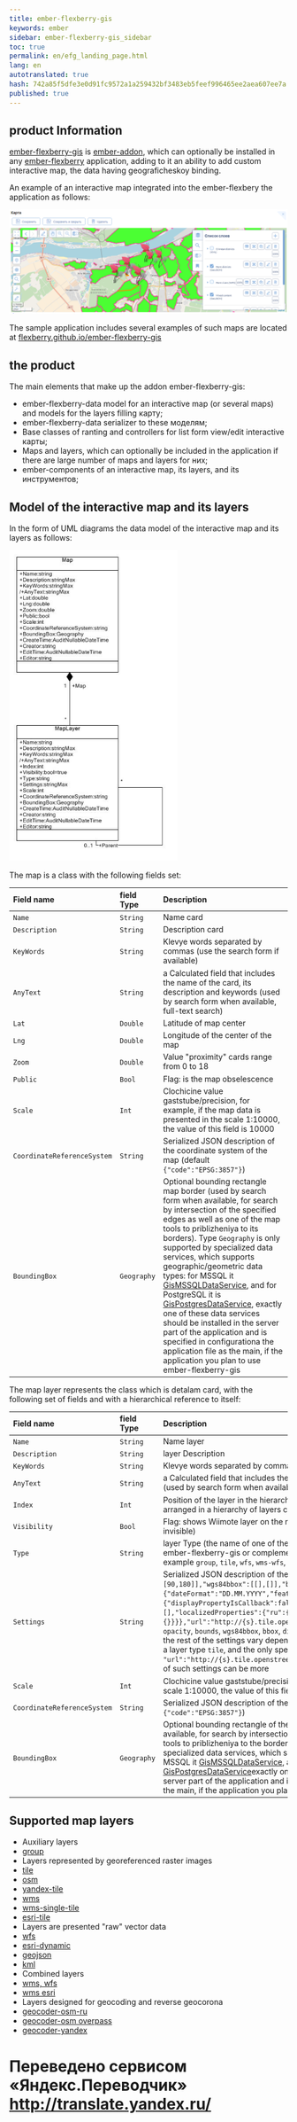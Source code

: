 ```yaml
--- 
title: ember-flexberry-gis 
keywords: ember 
sidebar: ember-flexberry-gis_sidebar 
toc: true 
permalink: en/efg_landing_page.html 
lang: en 
autotranslated: true 
hash: 742a85f5dfe3e0d91fc9572a1a259432bf3483eb5feef996465ee2aea607ee7a 
published: true 
--- 
```


## product Information 

[ember-flexberry-gis](https://github.com/Flexberry/ember-flexberry-gis) is [ember-addon](https://ember-cli.com/extending/#developing-addons-and-blueprints), which can optionally be installed in any [ember-flexberry](https://github.com/Flexberry/ember-flexberry) application, adding to it an ability to add custom interactive map, the data having geograficheskoy binding. 

An example of an interactive map integrated into the ember-flexbery the application as follows: 

![](/images/pages/products/flexberry-gis/addons/ember-flexberry-gis/efg_landing_page/map-and-layers-example.png) 

The sample application includes several examples of such maps are located at [flexberry.github.io/ember-flexberry-gis](http://flexberry.github.io/ember-flexberry-gis/) 

## the product 

The main elements that make up the addon ember-flexberry-gis: 

* ember-flexberry-data model for an interactive map (or several maps) and models for the layers filling карту; 
* ember-flexberry-data serializer to these моделям; 
* Base classes of ranting and controllers for list form view/edit interactive карты; 
* Maps and layers, which can optionally be included in the application if there are large number of maps and layers for них; 
* ember-components of an interactive map, its layers, and its инструментов; 

## Model of the interactive map and its layers 

In the form of UML diagrams the data model of the interactive map and its layers as follows: 

![](/images/pages/products/flexberry-gis/addons/ember-flexberry-gis/efg_landing_page/map-and-layers-diagram.png) 

The map is a class with the following fields set: 

Field name |field Type |Description 
:--------------------------|:-----------------|:----------------- 
`Name`| `String` | Name card 
`Description`| `String` | Description card 
`KeyWords`| `String` | Klevye words separated by commas (use the search form if available) 
`AnyText`| `String` | a Calculated field that includes the name of the card, its description and keywords (used by search form when available, full-text search) 
`Lat`| `Double` | Latitude of map center 
`Lng`| `Double` | Longitude of the center of the map 
`Zoom`| `Double` | Value "proximity" cards range from 0 to 18 
`Public`| `Bool` | Flag: is the map obselescence 
`Scale`| `Int` | Clochicine value gaststube/precision, for example, if the map data is presented in the scale 1:10000, the value of this field is 10000 
`CoordinateReferenceSystem`| `String` | Serialized JSON description of the coordinate system of the map (default `{"code":"EPSG:3857"}`) 
`BoundingBox`| `Geography` | Optional bounding rectangle map border (used by search form when available, for search by intersection of the specified edges as well as one of the map tools to priblizheniya to its borders). Type `Geography` is only supported by specialized data services, which supports geographic/geometric data types: for MSSQL it [GisMSSQLDataService](https://github.com/Flexberry/NewPlatform.Flexberry.ORM.GisMSSQLDataService), and for PostgreSQL it is [GisPostgresDataService](https://github.com/Flexberry/NewPlatform.Flexberry.ORM.GisPostgresDataService), exactly one of these data services should be installed in the server part of the application and is specified in configurationa the application file as the main, if the application you plan to use ember-flexberry-gis 

The map layer represents the class which is detalam card, with the following set of fields and with a hierarchical reference to itself: 

Field name |field Type |Description 
:--------------------------|:-----------------|:----------------- 
`Name`| `String` | Name layer 
`Description`| `String` | layer Description 
`KeyWords`| `String` | Klevye words separated by commas (use the search form if available) 
`AnyText`| `String` | a Calculated field that includes the name of the layer, its description and keywords (used by search form when available, full-text search) 
`Index`| `Int` | Position of the layer in the hierarchy of map layers (the layers with a smaller index are arranged in a hierarchy of layers closer to the root of the hierarchy "below") 
`Visibility`| `Bool` | Flag: shows Wiimote layer on the map (`true` - layer visible on the map, `false` - invisible) 
`Type`| `String` | layer Type (the name of one of the types of layers that are implemented either in ember-flexberry-gis or complementary Addons ember-flexberry-gis or applied, for example `group`, `tile`, `wfs`, `wms-wfs`, `wms-signle-tile`, `kml`, `geojson`, `osm`, and .t.n.) 
`Settings`| `String` | Serialized JSON description of the layer view `{"opacity":1,"bounds":[[-90,-180],[90,180]],"wgs84bbox":[[],[]],"bbox":[[],[]],"displaySettings":{"dateFormat":"DD.MM.YYYY","featuresPropertiesSettings":{"displayPropertyIsCallback":false,"displayProperty":null,"excludedProperties":[],"localizedProperties":{"ru":{},"en":{}}}},"url":"http://{s}.tile.openstreetmap.org/{z}/{x}/{y}.png"}` here settings `opacity`, `bounds`, `wgs84bbox`, `bbox`, `displaySettings`, are common to most layer types, the rest of the settings vary depending on the layer type, here are sample settings for a layer type `tile`, and the only specific setting yavyaetsya `"url":"http://{s}.tile.openstreetmap.org/{z}/{x}/{y}.png"`, layers of other types of such settings can be more 
`Scale`| `Int` | Clochicine value gaststube/precision, for example, if layer data is presented in the scale 1:10000, the value of this field is 10000 
`CoordinateReferenceSystem`| `String` | Serialized JSON description of the coordinate system of the layer (for example `{"code":"EPSG:3857"}`) 
`BoundingBox`| `Geography` | Optional bounding rectangle of the boundary layer (used by search form when available, for search by intersection of the specified edges as well as one of the map tools to priblizheniya to the borders of the layer). Type `Geography` is only supported by specialized data services, which supports geographic/geometric data types: for MSSQL it [GisMSSQLDataService](https://github.com/Flexberry/NewPlatform.Flexberry.ORM.GisMSSQLDataService), and for PostgreSQL it is [GisPostgresDataService](https://github.com/Flexberry/NewPlatform.Flexberry.ORM.GisPostgresDataService)exactly one of these data services should be installed in the server part of the application and is specified in configurationa the application file as the main, if the application you plan to use ember-flexberry-gis 

## Supported map layers 

* Auxiliary layers 
* [group](efg_group.html) 
* Layers represented by georeferenced raster images 
* [tile](efg_tile.html) 
* [osm](efg_osm.html) 
* [yandex-tile](efg_yandex-tile.html) 
* [wms](efg_wms.html) 
* [wms-single-tile](efg_wms-single-tile.html) 
* [esri-tile](efg_esri-tile.html) 
* Layers are presented "raw" vector data 
* [wfs](efg_wfs.html) 
* [esri-dynamic](efg_esri-dynamic.html) 
* [geojson](efg_geojson.html) 
* [kml](efg_kml.html) 
* Combined layers 
* [wms, wfs](efg_wms-wfs.html) 
* [wms esri](efg_wms-esri.html) 
* Layers designed for geocoding and reverse geocorona 
* [geocoder-osm-ru](efg_geocoder-osm-ru.html) 
* [geocoder-osm overpass](efg_geocoder-osm-overpass.html) 
* [geocoder-yandex](efg_geocoder-yandex.html) 



 # Переведено сервисом «Яндекс.Переводчик» http://translate.yandex.ru/